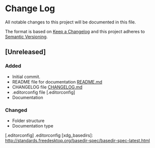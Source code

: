 # Change Log
All notable changes to this project will be documented in this file.

The format is based on [Keep a Changelog](http://keepachangelog.com/) 
and this project adheres to [Semantic Versioning](http://semver.org/).

## [Unreleased]
### Added
- Initial commit.
- README file for documentation [README.md]
- CHANGELOG file [CHANGELOG.md]
- .editorconfig file [.editorconfig]
- Documentation 
### Changed
- Folder structure
- Documentation type

[CHANGELOG.md]: CHANGELOG.md
[README.md]: README.md
[.editorconfig] .editorconfig
[xdg_basedirs]: http://standards.freedesktop.org/basedir-spec/basedir-spec-latest.html
